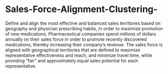 # Sales-Force-Alignment-Clustering-
Define and align the most effective and balanced sales territories based on geography and physician prescribing habits, in order to maximize promotion of new medications.  Pharmaceutical companies spend millions of dollars annually on their sales force in order to promote recently discovered medications, thereby increasing their company’s revenue.  The sales force is aligned with geographical territories that are defined  to maximize representative effectiveness and reach, and minimize travel time, while providing “fair” and approximately equal sales potential for each representative.
